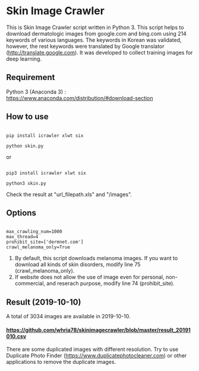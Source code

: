 # Skin Image Crawler

This is Skin Image Crawler script written in Python 3.
This script helps to download dermatologic images from google.com and bing.com using 214 keywords of various languages. The keywords in Korean was validated, however, the rest keywords were translated by Google translator (http://translate.google.com). 
It was developed to collect training images for deep learning.

## Requirement

Python 3 (Anaconda 3) : https://www.anaconda.com/distribution/#download-section


## How to use

<pre><code>
pip install icrawler xlwt six

python skin.py
</code></pre>

or

<pre><code>
pip3 install icrawler xlwt six

python3 skin.py
</code></pre>

Check the result at "url_filepath.xls" and "/images".


## Options
<pre><code>
max_crawling_num=1000
max_thread=4
prohibit_site=['dermnet.com'] 
crawl_melanoma_only=True
</code></pre>

1. By default, this script downloads melanoma images. If you want to download all kinds of skin disorders, modify line 75 (crawl_melanoma_only).
2. If website does not allow the use of image even for personal, non-commercial, and reserach purpose, modify line 74 (prohibit_site).


## Result (2019-10-10)

A total of 3034 images are available in 2019-10-10. 
#### https://github.com/whria78/skinimagecrawler/blob/master/result_20191010.csv

There are some duplicated images with different resolution. Try to use Duplicate Photo Finder (https://www.duplicatephotocleaner.com) or other applications to remove the duplicate images.
